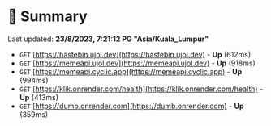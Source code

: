 # 📖 Summary
Last updated: **23/8/2023, 7:21:12 PG "Asia/Kuala_Lumpur"**

- `GET` [https://hastebin.ujol.dev](https://hastebin.ujol.dev) - **Up** (612ms)
- `GET` [https://memeapi.ujol.dev](https://memeapi.ujol.dev) - **Up** (918ms)
- `GET` [https://memeapi.cyclic.app](https://memeapi.cyclic.app) - **Up** (994ms)
- `GET` [https://klik.onrender.com/health](https://klik.onrender.com/health) - **Up** (413ms)
- `GET` [https://dumb.onrender.com](https://dumb.onrender.com) - **Up** (359ms)
